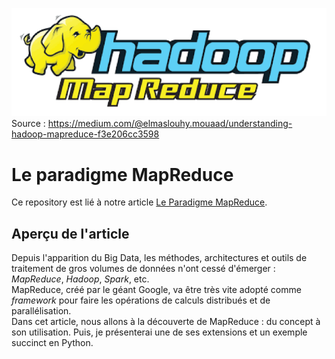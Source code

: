 ![Image de couverture](./cover.png/)
Source : https://medium.com/@elmaslouhy.mouaad/understanding-hadoop-mapreduce-f3e206cc3598

# Le paradigme MapReduce
Ce repository est lié à notre article [Le Paradigme MapReduce]().

## Aperçu de l'article
Depuis l'apparition du Big Data, les méthodes, architectures et outils de traitement de gros volumes de données n'ont cessé d'émerger : *MapReduce*, *Hadoop*, *Spark*, etc.\
MapReduce, créé par le géant Google, va être très vite adopté comme *framework* pour faire les opérations de calculs distribués et de parallélisation.\
Dans cet article, nous allons à la découverte de MapReduce : du concept à son utilisation. Puis, je présenterai une de ses extensions et un exemple succinct en Python.
